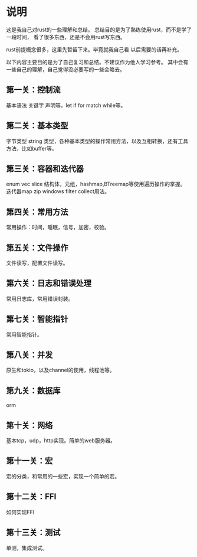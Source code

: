 # 说明

这是我自己对rust的一些理解和总结。
总结目的是为了熟练使用rust，而不是学了一段时间，
看了很多东西，还是不会用rust写东西。


rust前提概念很多，这里先暂留下来。毕竟就我自己看
以后需要的话再补充。

以下内容主要目的是为了自己复习和总结。不建议作为他人学习参考。
其中会有一些自己的理解，自己觉得没必要写的一些会略去。
## 第一关：控制流
基本语法 关键字 声明等。let if for match while等。
## 第二关：基本类型
字节类型 string 类型，各种基本类型的操作常用方法，以及互相转换，还有工具方法，比如buffer等。
## 第三关：容器和迭代器
enum vec slice 结构体，元组，hashmap,BTreemap等使用遍历操作的掌握。
迭代器map zip windows filter collect用法。
## 第四关：常用方法
常用操作：时间，睡眠，信号，加密，校验。
## 第五关：文件操作
文件读写，配置文件读写。
## 第六关：日志和错误处理
常用日志库，常用错误封装。
## 第七关：智能指针
常用智能指针。
## 第八关：并发
原生和tokio，以及channel的使用，线程池等。
## 第九关：数据库
orm
## 第十关：网络
基本tcp，udp，http实现。简单的web服务器。
## 第十一关：宏
宏的分类，和常用的一些宏，实现一个简单的宏。
## 第十二关：FFI
如何实现FFI
## 第十三关：测试
单测，集成测试。